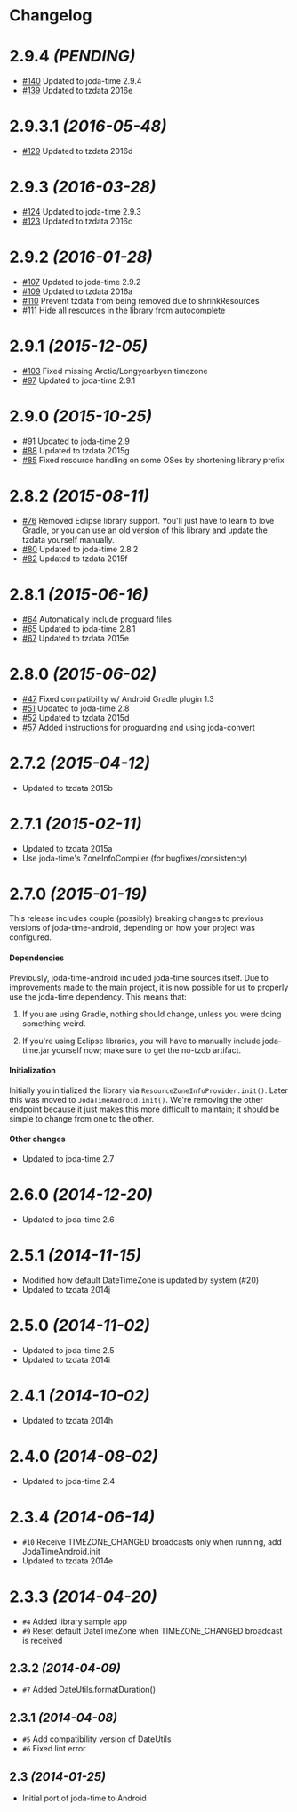 # Changelog

# 2.9.4 *(PENDING)*

* [#140](https://github.com/dlew/joda-time-android/pull/140) Updated to joda-time 2.9.4
* [#139](https://github.com/dlew/joda-time-android/pull/139) Updated to tzdata 2016e

# 2.9.3.1 *(2016-05-48)*

* [#129](https://github.com/dlew/joda-time-android/pull/129) Updated to tzdata 2016d

# 2.9.3 *(2016-03-28)*

* [#124](https://github.com/dlew/joda-time-android/pull/124) Updated to joda-time 2.9.3
* [#123](https://github.com/dlew/joda-time-android/pull/123) Updated to tzdata 2016c

# 2.9.2 *(2016-01-28)*

* [#107](https://github.com/dlew/joda-time-android/pull/107) Updated to joda-time 2.9.2
* [#109](https://github.com/dlew/joda-time-android/pull/109) Updated to tzdata 2016a
* [#110](https://github.com/dlew/joda-time-android/pull/110) Prevent tzdata from being removed due to shrinkResources
* [#111](https://github.com/dlew/joda-time-android/pull/111) Hide all resources in the library from autocomplete

# 2.9.1 *(2015-12-05)*

* [#103](https://github.com/dlew/joda-time-android/pull/103) Fixed missing Arctic/Longyearbyen timezone
* [#97](https://github.com/dlew/joda-time-android/pull/97) Updated to joda-time 2.9.1

# 2.9.0 *(2015-10-25)*

* [#91](https://github.com/dlew/joda-time-android/pull/91) Updated to joda-time 2.9
* [#88](https://github.com/dlew/joda-time-android/pull/88) Updated to tzdata 2015g
* [#85](https://github.com/dlew/joda-time-android/pull/85) Fixed resource handling on some OSes by shortening library prefix

# 2.8.2 *(2015-08-11)*

* [#76](https://github.com/dlew/joda-time-android/pull/76) Removed Eclipse library support. You'll just have to learn to love Gradle, or you can use an old version of this library and update the tzdata yourself manually.
* [#80](https://github.com/dlew/joda-time-android/pull/80) Updated to joda-time 2.8.2
* [#82](https://github.com/dlew/joda-time-android/pull/82) Updated to tzdata 2015f

# 2.8.1 *(2015-06-16)*

* [#64](https://github.com/dlew/joda-time-android/pull/64) Automatically include proguard files
* [#65](https://github.com/dlew/joda-time-android/pull/65) Updated to joda-time 2.8.1
* [#67](https://github.com/dlew/joda-time-android/pull/67) Updated to tzdata 2015e

# 2.8.0 *(2015-06-02)*

* [#47](https://github.com/dlew/joda-time-android/pull/47) Fixed compatibility w/ Android Gradle plugin 1.3
* [#51](https://github.com/dlew/joda-time-android/pull/51) Updated to joda-time 2.8
* [#52](https://github.com/dlew/joda-time-android/pull/52) Updated to tzdata 2015d
* [#57](https://github.com/dlew/joda-time-android/pull/57) Added instructions for proguarding and using joda-convert

# 2.7.2 *(2015-04-12)*

* Updated to tzdata 2015b

# 2.7.1 *(2015-02-11)*

* Updated to tzdata 2015a
* Use joda-time's ZoneInfoCompiler (for bugfixes/consistency)

# 2.7.0 *(2015-01-19)*

This release includes couple (possibly) breaking changes to previous versions of joda-time-android, depending on how
your project was configured.

#### Dependencies

Previously, joda-time-android included joda-time sources itself. Due to improvements made to the main project, it is
now possible for us to properly use the joda-time dependency. This means that:

1. If you are using Gradle, nothing should change, unless you were doing something weird.

2. If you're using Eclipse libraries, you will have to manually include joda-time.jar yourself now; make sure to
   get the no-tzdb artifact.

#### Initialization

Initially you initialized the library via `ResourceZoneInfoProvider.init()`. Later this was moved to
`JodaTimeAndroid.init()`. We're removing the other endpoint because it just makes this more difficult to
maintain; it should be simple to change from one to the other.

#### Other changes

* Updated to joda-time 2.7

# 2.6.0 *(2014-12-20)*

* Updated to joda-time 2.6

# 2.5.1 *(2014-11-15)*

* Modified how default DateTimeZone is updated by system (#20)
* Updated to tzdata 2014j

# 2.5.0 *(2014-11-02)*

* Updated to joda-time 2.5
* Updated to tzdata 2014i

# 2.4.1 *(2014-10-02)*

* Updated to tzdata 2014h

# 2.4.0 *(2014-08-02)*

* Updated to joda-time 2.4

# 2.3.4 *(2014-06-14)*

* `#10` Receive TIMEZONE_CHANGED broadcasts only when running, add JodaTimeAndroid.init
* Updated to tzdata 2014e

# 2.3.3 *(2014-04-20)*

* `#4` Added library sample app
* `#9` Reset default DateTimeZone when TIMEZONE_CHANGED broadcast is received

## 2.3.2 *(2014-04-09)*

* `#7` Added DateUtils.formatDuration()

## 2.3.1 *(2014-04-08)*

* `#5` Add compatibility version of DateUtils
* `#6` Fixed lint error

## 2.3 *(2014-01-25)*

* Initial port of joda-time to Android
